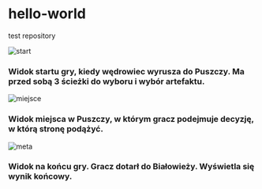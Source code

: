 # hello-world
test repository

![start](https://user-images.githubusercontent.com/30212683/29582864-8f771f18-877e-11e7-8f33-d10152ef5d35.JPG)

### Widok startu gry, kiedy wędrowiec wyrusza do Puszczy. Ma przed sobą 3 ścieżki do wyboru i wybór artefaktu.

![miejsce](https://user-images.githubusercontent.com/30212683/29584663-c248d3fe-8784-11e7-8acd-b2f3e3170bb6.JPG)

### Widok miejsca w Puszczy, w którym gracz podejmuje decyzję, w którą stronę podążyć.

![meta](https://user-images.githubusercontent.com/30212683/29582883-9e38a508-877e-11e7-9382-a6127c40d776.JPG)

### Widok na końcu gry. Gracz dotarł do Białowieży. Wyświetla się wynik końcowy.
